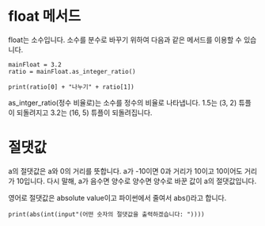 # float 메서드
float는 소수입니다. 소수를 분수로 바꾸기 위하여 다음과 같은 메서드를 이용할 수 있습니다.

```
mainFloat = 3.2
ratio = mainFloat.as_integer_ratio()

print(ratio[0] + "나누기" + ratio[1])
```

as_intger_ratio(정수 비율로)는 소수를 정수의 비율로 나타냅니다. 1.5는 (3, 2) 튜플이 되돌려지고 3.2는 (16, 5) 튜플이 되돌려집니다.

# 절댓값
a의 절댓값은 a와 0의 거리를 뜻합니다. a가 -10이면 0과 거리가 10이고 10이어도 거리가 10입니다. 다시 말해, a가 음수면 양수로 양수면 양수로 바꾼 값이 a의 절댓값입니다.

영어로 절댓값은 absolute value이고 파이썬에서 줄여서 abs()라고 합니다.

```
print(abs(int(input"(어떤 숫자의 절댓값을 출력하겠습니다: "))))
```
